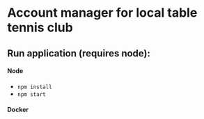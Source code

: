 # Account manager for local table tennis club

## Run application (requires node): 

#### Node
* `npm install` 
* `npm start` 

#### Docker